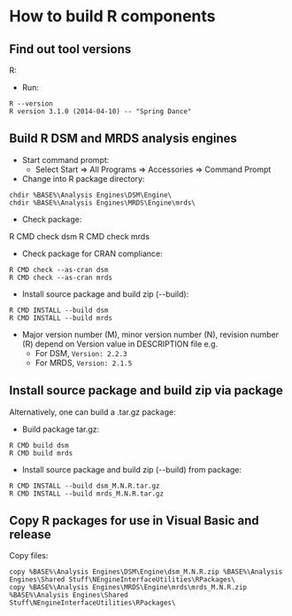 How to build R components
=========================

Find out tool versions
----------------------

R:

* Run:

<p/>

    R --version
    R version 3.1.0 (2014-04-10) -- "Spring Dance"

Build R DSM and MRDS analysis engines
-------------------------------------

* Start command prompt:
  - Select Start => All Programs => Accessories => Command Prompt
* Change into R package directory:

<p/>

    chdir %BASE%\Analysis Engines\DSM\Engine\
    chdir %BASE%\Analysis Engines\MRDS\Engine\mrds\

* Check package:

<p/>
    R CMD check dsm
    R CMD check mrds

* Check package for CRAN compliance:

<p/>

    R CMD check --as-cran dsm
    R CMD check --as-cran mrds

* Install source package and build zip (--build):

<p/>

    R CMD INSTALL --build dsm
    R CMD INSTALL --build mrds

* Major version number (M), minor version number (N), revision number (R) depend on Version value in DESCRIPTION file e.g.
  - For DSM, `Version: 2.2.3`
  - For MRDS, `Version: 2.1.5`

Install source package and build zip via package
------------------------------------------------

Alternatively, one can build a .tar.gz package:

* Build package tar.gz:

<p/>

    R CMD build dsm
    R CMD build mrds

* Install source package and build zip (--build) from package:

<p/>

    R CMD INSTALL --build dsm_M.N.R.tar.gz
    R CMD INSTALL --build mrds_M.N.R.tar.gz


Copy R packages for use in Visual Basic and release
---------------------------------------------------

Copy files:

<p/>

    copy %BASE%\Analysis Engines\DSM\Engine\dsm_M.N.R.zip %BASE%\Analysis Engines\Shared Stuff\NEngineInterfaceUtilities\RPackages\
    copy %BASE%\Analysis Engines\MRDS\Engine\mrds\mrds_M.N.R.zip %BASE%\Analysis Engines\Shared Stuff\NEngineInterfaceUtilities\RPackages\

